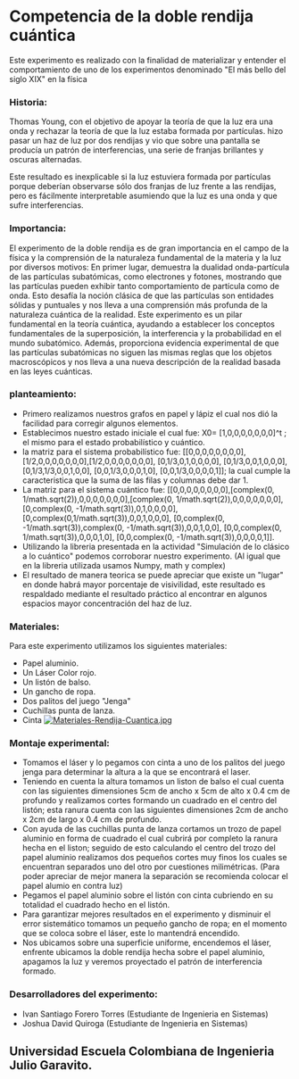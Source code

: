 # Competencia de la doble rendija cuántica
Este experimento es realizado con la finalidad de materializar y entender el comportamiento de uno de los experimentos denominado "El más bello del siglo XIX" en la física
### Historia:
Thomas Young, con el objetivo de apoyar la teoría de que la luz era una onda y rechazar la teoría de que la luz estaba formada por partículas.
hizo pasar un haz de luz por dos rendijas y vio que sobre una pantalla se producía un patrón de interferencias, una serie de franjas brillantes y oscuras alternadas.

Este resultado es inexplicable si la luz estuviera formada por partículas porque deberían observarse sólo dos franjas de luz frente a las rendijas, pero es fácilmente interpretable asumiendo que la luz es una onda y que sufre interferencias.


### Importancia:
El experimento de la doble rendija es de gran importancia en el campo de la física y la comprensión de la naturaleza fundamental de la materia y la luz por diversos motivos:
En primer lugar, demuestra la dualidad onda-partícula de las partículas subatómicas, como electrones y fotones, mostrando que las partículas pueden exhibir tanto comportamiento de partícula como de onda. Esto desafía la noción clásica de que las partículas son entidades sólidas y puntuales y nos lleva a una comprensión más profunda de la naturaleza cuántica de la realidad.
Este experimento es un pilar fundamental en la teoría cuántica, ayudando a establecer los conceptos fundamentales de la superposición, la interferencia y la probabilidad en el mundo subatómico. Además, proporciona evidencia experimental de que las partículas subatómicas no siguen las mismas reglas que los objetos macroscópicos y nos lleva a una nueva descripción de la realidad basada en las leyes cuánticas.

### planteamiento:
- Primero realizamos nuestros grafos en papel y lápiz el cual nos dió la facilidad para corregir algunos elementos.
- Establecimos nuestro estado iniciale el cual fue: X0= [1,0,0,0,0,0,0,0]^t ; el mismo para el estado probabilístico y cuántico.
- la matriz para el sistema probabilístico fue: [[0,0,0,0,0,0,0,0],[1/2,0,0,0,0,0,0,0],[1/2,0,0,0,0,0,0,0], [0,1/3,0,1,0,0,0,0], [0,1/3,0,0,1,0,0,0], [0,1/3,1/3,0,0,1,0,0], [0,0,1/3,0,0,0,1,0], [0,0,1/3,0,0,0,0,1]]; la cual cumple la caracteristica que la suma de las filas y columnas debe dar 1.
- La matriz para el sistema cuántico fue: [[0,0,0,0,0,0,0,0],[complex(0, 1/math.sqrt(2)),0,0,0,0,0,0,0],[complex(0, 1/math.sqrt(2)),0,0,0,0,0,0,0], [0,complex(0, -1/math.sqrt(3)),0,1,0,0,0,0], [0,complex(0,1/math.sqrt(3)),0,0,1,0,0,0], [0,complex(0, -1/math.sqrt(3)),complex(0, -1/math.sqrt(3)),0,0,1,0,0], [0,0,complex(0, 1/math.sqrt(3)),0,0,0,1,0], [0,0,complex(0, -1/math.sqrt(3)),0,0,0,0,1]].
- Utilizando la libreria presentada en la actividad "Simulación de lo clásico a lo cuántico" podemos corroborar nuestro experimento.
  (Al igual que en la libreria utilizada usamos Numpy, math y complex)
- El resultado de manera teorica se puede apreciar que existe un "lugar" en donde habrá mayor porcentaje de visivilidad, este resultado es respaldado mediante el resultado práctico al encontrar en algunos espacios mayor concentración del haz de luz.

### Materiales:
Para este experimento utilizamos los siguientes materiales:
- Papel aluminio.
- Un Láser Color rojo.
- Un listón de balso.
- Un gancho de ropa.
- Dos palitos del juego "Jenga"
- Cuchillas punta de lanza.
- Cinta
[![Materiales-Rendija-Cuantica.jpg](https://i.postimg.cc/QtcCdBDH/Materiales-Rendija-Cuantica.jpg)](https://postimg.cc/5YNbP26V)


### Montaje experimental:
- Tomamos el láser y lo pegamos con cinta a uno de los palitos del juego jenga para determinar la altura a la que se encontrará el laser.
- Teniendo en cuenta la altura tomamos un liston de balso el cual cuenta con las siguientes dimensiones 5cm de ancho x 5cm de alto x 0.4 cm de profundo y realizamos cortes formando un cuadrado en el centro del listón; esta ranura cuenta con las siguientes dimensiones 2cm de ancho x 2cm de largo x 0.4 cm de profundo.
- Con ayuda de las cuchillas punta de lanza cortamos un trozo de papel aluminio en forma de cuadrado el cual cubrirá por completo la ranura hecha en el liston; seguido de esto calculando el centro del trozo del papel aluminio realizamos dos pequeños cortes muy finos los cuales se encuentran separados uno del otro por cuestiones milimétricas.
  (Para poder apreciar de mejor manera la separación se recomienda colocar el papel alumio en contra luz)
- Pegamos el papel aluminio sobre el listón con cinta cubriendo en su totalidad el cuadrado hecho en el listón.
- Para garantizar mejores resultados en el experimento y disminuir el error sistemático tomamos un pequeño gancho de ropa; en el momento que se coloca sobre el láser, este lo mantendrá encendido.
- Nos ubicamos sobre una superficie uniforme, encendemos el láser, enfrente ubicamos la doble rendija hecha sobre el papel aluminio, apagamos la luz y veremos proyectado el patrón de interferencia formado.

### Desarrolladores del experimento:
- Ivan Santiago Forero Torres (Estudiante de Ingenieria en Sistemas)
- Joshua David Quiroga (Estudiante de Ingenieria en Sistemas)

## Universidad Escuela Colombiana de Ingenieria Julio Garavito.
